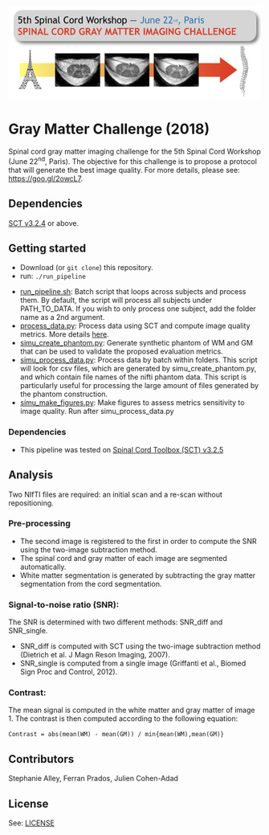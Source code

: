 ![](https://github.com/neuropoly/gm_challenge/blob/master/doc/logo_challenge.png)

# Gray Matter Challenge (2018)
Spinal cord gray matter imaging challenge for the 5th Spinal Cord Workshop (June 22<sup>nd</sup>, Paris).
The objective for this challenge is to propose a protocol that will generate the best image quality. For more details,
please see: https://goo.gl/2owcL7.

## Dependencies

[SCT v3.2.4](https://github.com/neuropoly/spinalcordtoolbox/releases/tag/v3.2.4) or above.

## Getting started

- Download (or `git clone`) this repository.
- run: `./run_pipeline`

* [run_pipeline.sh](./run_pipeline.sh): Batch script that loops across subjects
and process them. By default, the script will process all subjects under
PATH_TO_DATA. If you wish to only process one subject, add the folder name as a
2nd argument.
* [process_data.py](./process_data.py): Process data using SCT and compute image
quality metrics. More details [here](#analysis).
* [simu_create_phantom.py](./simu_create_phantom.py): Generate synthetic phantom
of WM and GM that can be used to validate the proposed evaluation metrics.
* [simu_process_data.py](./simu_process_data.py): Process data by batch within
folders. This script will look for csv files, which are generated by
simu_create_phantom.py, and which contain file names of the nifti phantom data.
This script is particularly useful for processing the large amount of files
generated by the phantom construction.
* [simu_make_figures.py](./simu_make_figures.py): Make figures to assess
metrics sensitivity to image quality. Run after simu_process_data.py

### Dependencies

- This pipeline was tested on [Spinal Cord Toolbox (SCT) v3.2.5](https://github.com/neuropoly/spinalcordtoolbox)

## Analysis

Two NIfTI files are required: an initial scan and a re-scan without repositioning.

### Pre-processing
- The second image is registered to the first in order to compute the SNR using the two-image subtraction method.
- The spinal cord and gray matter of each image are segmented automatically.
- White matter segmentation is generated by subtracting the gray matter segmentation from the cord segmentation.

### Signal-to-noise ratio (SNR):
The SNR is determined with two different methods: SNR_diff and SNR_single.
- SNR_diff is computed with SCT using the two-image subtraction method (Dietrich et al. J Magn Reson Imaging, 2007).
- SNR_single is computed from a single image (Griffanti et al., Biomed Sign Proc and Control, 2012).

### Contrast:
The mean signal is computed in the white matter and gray matter of image 1. The contrast is then computed according to the following equation:

~~~
Contrast = abs(mean(WM) - mean(GM)) / min{mean(WM),mean(GM)}
~~~

## Contributors
Stephanie Alley, Ferran Prados, Julien Cohen-Adad

## License
See: [LICENSE](./LICENSE)

